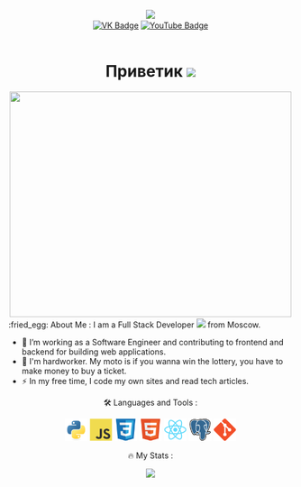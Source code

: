 <div align="center">
  <img src="https://quotes-github-readme.vercel.app/api?type=horizontal&theme=dark" alt="">
</div>

<div id="header" align="center">
  <img src="https://media.giphy.com/media/TrgAAwTiTfHhhH40jJ/giphy.gif" width="100">
<div>

<div id="badges">
  <a href="https://vk.com/mind_explorer"><img src="https://img.shields.io/badge/VK-blue?style=for-the-badge&amp;logo=youtube&amp;logoColor=white" alt="VK Badge"></a>
  <a href="https://www.youtube.com/channel/UCqZ8mFMQw0bLgP_-4PwV3-w"><img src="https://img.shields.io/badge/YouTube-red?style=for-the-badge&amp;logo=youtube&amp;logoColor=white" target="_blank" alt="YouTube Badge"></a>
</div>

<div id="viewprof" align="center">
  <img src="https://komarev.com/ghpvc/?username=MaxMobile2&style=flat-square&color=blue" alt="">
</div>
  
<div id="heythere" align="center">
  <h1>
    Приветик
    <img src="https://media.giphy.com/media/hvRJCLFzcasrR4ia7z/giphy.gif" width="30px"/>
  </h1>
</div>

<div align="center">
  <img src="https://media.giphy.com/media/765ccrAiB0g9z6EApL/giphy.gif" width="500" height="400">
</div>
 
 <div align="left">
  :fried_egg: About Me :
  I am a Full Stack Developer <img src="https://media.giphy.com/media/WUlplcMpOCEmTGBtBW/giphy.gif" width="30"/> from Moscow.

  - :telescope: I’m working as a Software Engineer and contributing
  to frontend and backend for building web applications.
  - :seedling: I'm hardworker. My moto is if you wanna win the lottery, you have to make money to buy a ticket.
  - :zap: In my free time, I code my own sites and
  read tech articles.
</div>

:hammer_and_wrench: Languages and Tools :
<div align="center">
  
  <img src="https://github.com/devicons/devicon/blob/master/icons/python/python-original.svg" title="Python" alt="Git" width="40" height="40"/>
  <img src="https://github.com/devicons/devicon/blob/master/icons/javascript/javascript-original.svg" title="JavaScript" alt="JavaScript" width="40" height="40"/>
  <img src="https://github.com/devicons/devicon/blob/master/icons/css3/css3-original.svg" title="CSS3" alt="CSS3" width="40" height="40"/>
  <img src="https://github.com/devicons/devicon/blob/master/icons/html5/html5-original.svg" title="HTML5" alt="HTML5" width="40" height="40"/>
  <img src="https://github.com/devicons/devicon/blob/master/icons/react/react-original.svg" title="React" alt="React" width="40" height="40"/>
  <img src="https://github.com/devicons/devicon/blob/master/icons/postgresql/postgresql-original.svg" title="PostgreSQL" alt="PostgreSQL" width="40" height="40"/>
  <img src="https://github.com/devicons/devicon/blob/master/icons/git/git-original.svg" title="Git" alt="Git" width="40" height="40"/>
</div>
 

:fire: My Stats :
<div align="center">
  <img src="https://github-readme-streak-stats.herokuapp.com/?user=MaxMobile2&theme=jolly">
</div>
  
<div align="center">
  <img src="https://github-readme-stats.vercel.app/api?username=MaxMobile2&theme=jolly" alt="">
</div>

<div align="center">
  <img src="https://github-readme-stats.vercel.app/api/top-langs/?username=MaxMobile2&layout=compact&theme=jolly" alt="">
</div>
